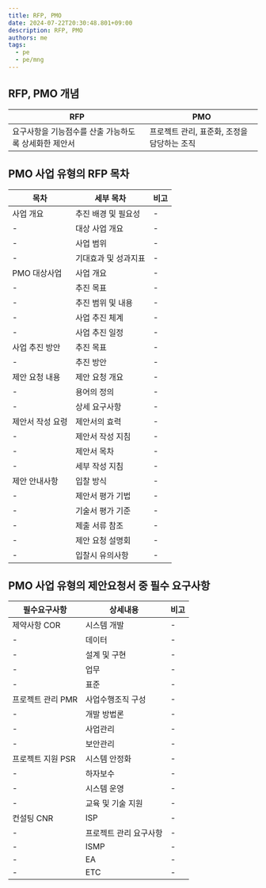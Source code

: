 ```yaml
---
title: RFP, PMO
date: 2024-07-22T20:30:48.801+09:00
description: RFP, PMO
authors: me
tags: 
  - pe
  - pe/mng
---
```


## RFP, PMO 개념

| RFP | PMO |
| --- | --- |
| 요구사항을 기능점수를 산출 가능하도록 상세화한 제안서 | 프로젝트 관리, 표준화, 조정을 담당하는 조직 |

## PMO 사업 유형의 RFP 목차

| 목차 | 세부 목차 | 비고 |
| --- | --- | --- |
| 사업 개요 | 추진 배경 및 필요성 | - |
| - | 대상 사업 개요 | - |
| - | 사업 범위 | - |
| - | 기대효과 및 성과지표 | - |
| PMO 대상사업 | 사업 개요 | - |
| - | 추진 목표 | - |
| - | 추진 범위 및 내용 | - |
| - | 사업 추진 체계 | - |
| - | 사업 추진 일정 | - |
| 사업 추진 방안 | 추진 목표 | - |
| - | 추진 방안 | - |
| 제안 요청 내용 | 제안 요청 개요 | - |
| - | 용어의 정의 | - |
| - | 상세 요구사항 | - |
| 제안서 작성 요령 | 제안서의 효력 | - |
| - | 제안서 작성 지침 | - |
| - | 제안서 목차 | - |
| - | 세부 작성 지침 | - |
| 제안 안내사항 | 입찰 방식 | - |
| - | 제안서 평가 기법 | - |
| - | 기술서 평가 기준 | - |
| - | 제출 서류 참조 | - |
| - | 제안 요청 설명회 | - |
| - | 입찰시 유의사항 | - |

## PMO 사업 유형의 제안요청서 중 필수 요구사항

| 필수요구사항 | 상세내용 | 비고 |
| --- | --- | --- |
| 제약사항 COR | 시스템 개발 | - |
| - | 데이터 | - |
| - | 설계 및 구현 | - |
| - | 업무 | - |
| - | 표준 | - |
| 프로젝트 관리 PMR | 사업수행조직 구성 | - |
| - | 개발 방법론 | - |
| - | 사업관리 | - |
| - | 보안관리 | - |
| 프로젝트 지원 PSR | 시스템 안정화 | - |
| - | 하자보수 | - |
| - | 시스템 운영 | - |
| - | 교육 및 기술 지원 | - |
| 컨설팅 CNR | ISP | - |
| - | 프로젝트 관리 요구사항 | - |
| - | ISMP | - |
| - | EA | - |
| - | ETC | - |
